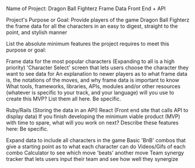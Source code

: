 Name of Project: Dragon Ball Fighterz Frame Data Front End + API

Project's Purpose or Goal: Provide players of the game Dragon Ball Fighterz the frame data for all the characters in an easy to digest, straight to the point, and stylish manner

List the absolute minimum features the project requires to meet this purpose or goal:

Frame data for the most popular characters (Expanding to all is a high priority)
'Character Select' screen that lets users choose the character they want to see data for
An explanation to newer players as to what frame data is, the notations of the moves, and why frame data is important to know
What tools, frameworks, libraries, APIs, modules and/or other resources (whatever is specific to your track, and your language) will you use to create this MVP? List them all here. Be specific.

Ruby/Rails (Storing the data in an API)
React (Front end site that calls API to display data)
If you finish developing the minimum viable product (MVP) with time to spare, what will you work on next? Describe these features here: Be specific.

Expand data to include all characters in the game
Basic 'BnB' combos that give a starting point as to what each character can do
Videos/Gifs of each combo
Calculator to see which move 'beats' another move
Team synergy tracker that lets users input their team and see how well they synergize 
